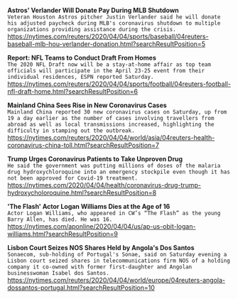 **Astros' Verlander Will Donate Pay During MLB Shutdown**\
`Veteran Houston Astros pitcher Justin Verlander said he will donate his adjusted paycheck during MLB's coronavirus shutdown to multiple organizations providing assistance during the crisis.`\
https://nytimes.com/reuters/2020/04/04/sports/baseball/04reuters-baseball-mlb-hou-verlander-donation.html?searchResultPosition=5

**Report: NFL Teams to Conduct Draft From Homes**\
`The 2020 NFL Draft now will be a stay-at-home affair as top team officials will participate in the April 23-25 event from their individual residences, ESPN reported Saturday.`\
https://nytimes.com/reuters/2020/04/04/sports/football/04reuters-football-nfl-draft-home.html?searchResultPosition=6

**Mainland China Sees Rise in New Coronavirus Cases**\
`Mainland China reported 30 new coronavirus cases on Saturday, up from 19 a day earlier as the number of cases involving travellers from abroad as well as local transmissions increased, highlighting the difficulty in stamping out the outbreak.  `\
https://nytimes.com/reuters/2020/04/04/world/asia/04reuters-health-coronavirus-china-toll.html?searchResultPosition=7

**Trump Urges Coronavirus Patients to Take Unproven Drug**\
`He said the government was putting millions of doses of the malaria drug hydroxychloroquine into an emergency stockpile even though it has not been approved for Covid-19 treatment.`\
https://nytimes.com/2020/04/04/health/coronavirus-drug-trump-hydroxycholoroquine.html?searchResultPosition=8

**'The Flash' Actor Logan Williams Dies at the Age of 16**\
`Actor Logan Williams, who appeared in CW’s “The Flash” as the young Barry Allen, has died. He was 16.`\
https://nytimes.com/aponline/2020/04/04/us/ap-us-obit-logan-williams.html?searchResultPosition=9

**Lisbon Court Seizes NOS Shares Held by Angola's Dos Santos**\
`Sonaecom, sub-holding of Portugal's Sonae, said on Saturday evening a Lisbon court seized shares in telecommunications firm NOS of a holding company it co-owned with former first-daughter and Angolan businesswoman Isabel dos Santos.`\
https://nytimes.com/reuters/2020/04/04/world/europe/04reuters-angola-dossantos-portugal.html?searchResultPosition=10

